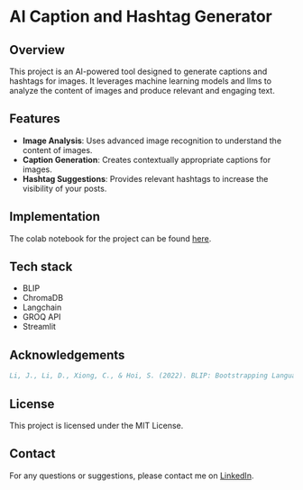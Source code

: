 # AI Caption and Hashtag Generator

## Overview

This project is an AI-powered tool designed to generate captions and hashtags for images. It leverages machine learning models and llms to analyze the content of images and produce relevant and engaging text.

## Features

- **Image Analysis**: Uses advanced image recognition to understand the content of images.
- **Caption Generation**: Creates contextually appropriate captions for images.
- **Hashtag Suggestions**: Provides relevant hashtags to increase the visibility of your posts.

## Implementation

The colab notebook for the project can be found [here](https://colab.research.google.com/drive/1wlgcEnZMR4MzvoB7y_Ozl9B-G5pV3GxM?usp=sharing).

## Tech stack

- BLIP
- ChromaDB
- Langchain
- GROQ API
- Streamlit

## Acknowledgements

```bibtex
Li, J., Li, D., Xiong, C., & Hoi, S. (2022). BLIP: Bootstrapping Language-Image Pre-training for Unified Vision-Language Understanding and Generation. ArXiv. https://arxiv.org/abs/2201.12086
```

## License

This project is licensed under the MIT License.

## Contact

For any questions or suggestions, please contact me on [LinkedIn](https://www.linkedin.com/in/bhaskar-bordoloi-74390b341).
